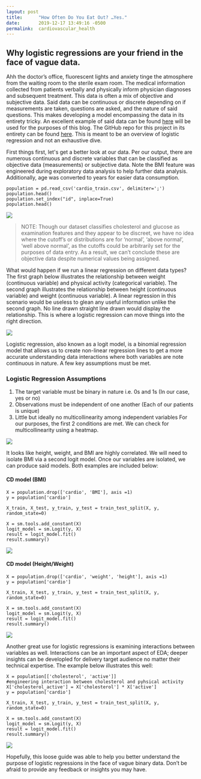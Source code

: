 ```yaml
---
layout: post
title:      "How Often Do You Eat Out? …Yes."
date:       2019-12-17 13:49:16 -0500
permalink:  cardiovascular_health
---
```


## Why logistic regressions are your friend in the face of vague data.
 
Ahh the doctor’s office, fluorescent lights and anxiety tinge the atmosphere from the waiting room to the sterile exam room. The medical information collected from patients verbally and physically inform physician diagnoses and subsequent treatment. This data is often a mix of objective and subjective data. Said data can be continuous or discrete depending on if measurements are taken, questions are asked, and the nature of said questions. This makes developing a model encompassing the data in its entirety tricky. An excellent example of said data can be found [here](https://www.kaggle.com/sulianova/cardiovascular-disease-dataset) will be used for the purposes of this blog. The GitHub repo for this project in its entirety can be found [here](https://github.com/Neji128/dsc-mod-5-project-online-ds-pt-051319). This is meant to be an overview of logistic regression and not an exhaustive dive. 

First things first, let's get a better look at our data. Per our output, there are numerous continuous and discrete variables that can be classified as objective data (measurements) or subjective data. Note the BMI feature was engineered during exploratory data analysis to help further data analysis. Additionally, age was converted to years for easier data consumption. 
 
```
population = pd.read_csv('cardio_train.csv', delimiter=';')
population.head()
population.set_index("id", inplace=True)
population.head()
```

 ![]( https://i.imgur.com/AXQGSsZ.png)

> NOTE: Though our dataset classifies cholesterol and glucose as examination features and they appear to be discreet, we have no idea where the cutoff’s or distributions are for ‘normal’, ‘above normal’, ‘well above normal’, as the cutoffs could be arbitrarily set for the purposes of data entry. As a result, we can’t conclude these are objective data despite numerical values being assigned.

What would happen if we run a linear regression on different data types? The first graph below illustrates the relationship between weight (continuous variable) and physical activity (categorical variable). The second graph illustrates the relationship between height (continuous variable) and weight (continuous variable). A linear regression in this scenario would be useless to glean any useful information unlike the second graph. No line drawn straight line drawn would display the relationship. This is where a logistic regression can move things into the right direction.

![](https://i.imgur.com/Hi00YD4.png)

Logistic regression, also known as a logit model, is a binomial regression model that allows us to create non-linear regression lines to get a more accurate understanding data interactions where both variables are note continuous in nature. A few key assumptions must be met.
### Logistic Regression Assumptions
1.	The target variable must be binary in nature i.e. 0s and 1s (In our case, yes or no)
2.	Observations must be independent of one another (Each of our patients is unique)
3.	Little but ideally no multicollinearity among independent variables 
For our purposes, the first 2 conditions are met. We can check for multicollinearity using a heatmap.

![]( https://i.imgur.com/m8RbbVH.png)

It looks like height, weight, and BMI are highly correlated. We will need to isolate BMI via a second logit model. Once our variables are isolated, we can produce said models. Both examples are included below:
#### CD model (BMI)
```
X = population.drop(['cardio', 'BMI'], axis =1) 
y = population['cardio']

X_train, X_test, y_train, y_test = train_test_split(X, y, random_state=0)

X = sm.tools.add_constant(X)
logit_model = sm.Logit(y, X)
result = logit_model.fit()
result.summary()
```

![](https://i.imgur.com/z0o6rAa.png?1)

#### CD model (Height/Weight)

```
X = population.drop(['cardio', 'weight', 'height'], axis =1) 
y = population['cardio']

X_train, X_test, y_train, y_test = train_test_split(X, y, random_state=0)

X = sm.tools.add_constant(X)
logit_model = sm.Logit(y, X)
result = logit_model.fit()
result.summary()
```

![](https://i.imgur.com/wc2HRWd.png?1)
 
Another great use for logistic regressions is examining interactions between variables as well. Interactions can be an important aspect of EDA; deeper insights can be developled for delivery target audience no matter their technical expertise. The example below illustrates this well: 

```
X = population[['cholesterol', 'active']]
#engineering interaction between cholesterol and pyhsical activity
X['cholesterol_active'] = X['cholesterol'] * X['active']
y = population['cardio']
 
X_train, X_test, y_train, y_test = train_test_split(X, y, random_state=0)
 
X = sm.tools.add_constant(X)
logit_model = sm.Logit(y, X)
result = logit_model.fit()
result.summary()
```

![](https://i.imgur.com/xpSLu2w.png)

Hopefully, this loose guide was able to help you better understand the purpose of logistic regressions in the face of vague binary data. Don’t be afraid to provide any feedback or insights you may have. 






